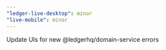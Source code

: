 ```yaml
---
"ledger-live-desktop": minor
"live-mobile": minor
---
```


Update UIs for new @ledgerhq/domain-service errors
